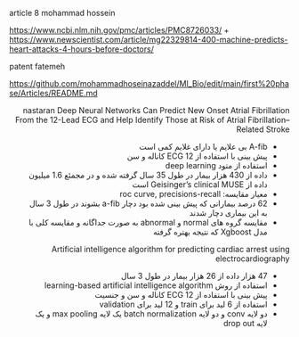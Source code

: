 
article 8 mohammad hossein

https://www.ncbi.nlm.nih.gov/pmc/articles/PMC8726033/
+
https://www.newscientist.com/article/mg22329814-400-machine-predicts-heart-attacks-4-hours-before-doctors/

patent fatemeh

https://github.com/mohammadhoseinazaddel/Ml_Bio/edit/main/first%20phase/Articles/README.md

<div dir="rtl">
nastaran
Deep Neural Networks Can Predict New Onset Atrial Fibrillation From the 12-Lead ECG and Help Identify Those at Risk of Atrial Fibrillation–Related Stroke

-	 A-fib بی علایم یا دارای غلایم کمی است
-	پیش بینی با استفاده از ECG  12 کاناله  و سن
-	استفاده از متود deep learning
-	داده از 430 هزار بیمار در طول 35 سال گرفته شده و در مجمئع 1.6 میلیون داده از  Geisinger’s clinical   MUSE است
-	معیار مقایسه: roc curve, precisions-recall
-	62 درصد بیمارانی که پیش بینی شده بود دچار a-fib  بشوند در طول 3 سال به این بیماری دچار شدند
-	مقایسه گروه های normal و abnormal  به صورت جداگانه و مقایسه کلی با مدل Xgboost  که نتیجه بهتره گرفته 


Artificial intelligence algorithm for predicting cardiac arrest using electrocardiography

-	47 هزار داده از 26 هزار بیمار در طول 3 سال
-	استفاده از روش learning-based artificial intelligence algorithm
-	پیش بینی با استفاده از ECG  12 کاناله  و سن و جنسیت
-	استفاده از 6 لید برای train  و 12 لید برای validation
-	دو لایه conv  و دو لایه batch normalization  یک لایه max pooling  و یک لایه drop out 
</div>

